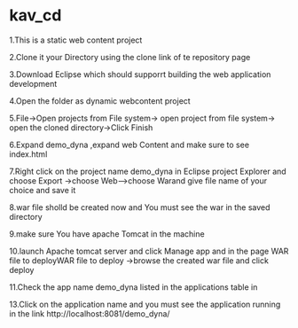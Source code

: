 # kav_cd

1.This is a static web content project

2.Clone it  your Directory using the clone link of te repository page


3.Download Eclipse which should supporrt building the web application development


4.Open the folder as dynamic webcontent project

5.File->Open projects from File system-> open project from file system-> open the cloned directory->Click Finish

6.Expand demo_dyna ,expand web Content and make sure to see index.html

7.Right click on the project name demo_dyna  in Eclipse project Explorer and choose Export ->choose Web-->choose Warand give file name of your choice
    and save it
    
    
8.war file sholld be created now and You must see the war in the saved directory

9.make sure You have apache Tomcat in the machine


10.launch Apache tomcat server and click Manage app and  in the page WAR file to deployWAR file to deploy ->browse the  created war file and click deploy


11.Check the app name demo_dyna listed in the applications table in


13.Click on the  application name and you must see the application running in the link http://localhost:8081/demo_dyna/
